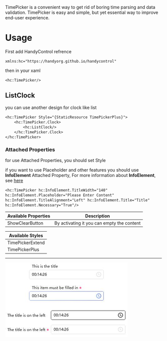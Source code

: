 TimePicker is a convenient way to get rid of boring time parsing and data validation. TimePicker is easy and simple, but yet essential way to improve end-user experience.

# Usage
First add HandyControl refrence
```
xmlns:hc="https://handyorg.github.io/handycontrol"
```
then in your xaml
```
<hc:TimePicker/>
```
## ListClock
you can use another design for clock like list
```
<hc:TimePicker Style="{StaticResource TimePickerPlus}">
    <hc:TimePicker.Clock>
        <hc:ListClock/>
    </hc:TimePicker.Clock>
</hc:TimePicker>
```

### Attached Properties
for use Attached Properties, you should set Style

 if you want to use Placeholder and other features you should use **InfoElement** Attached Property, For more information about **InfoElement**, see [here](InfoElement-Attach)
```
<hc:TimePicker hc:InfoElement.TitleWidth="140" hc:InfoElement.Placeholder="Please Enter Content" hc:InfoElement.TitleAlignment="Left" hc:InfoElement.Title="Title" hc:InfoElement.Necessary="True"/>
```

| **Available Properti**es | **Description**                                              |
| ------------------------ | ------------------------------------------------------------ |
| ShowClearButton  | By activating it you can empty the content |


| Available Styles           |
| ---------------------------- |
| TimePickerExtend |
| TimePickerPlus |

***

![](https://github.com/handyorg/HandyControl/blob/master/Resources/TimePicker.jpg)